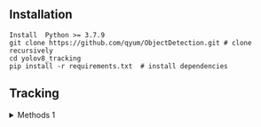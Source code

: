 ## Installation

```
Install  Python >= 3.7.9
git clone https://github.com/qyum/ObjectDetection.git # clone recursively
cd yolov8_tracking
pip install -r requirements.txt  # install dependencies
```

## Tracking
<details>
<summary>Methods 1</summary>
```bash
$ python track.py --yolo-weights yolov8n.pt     # bboxes only
                                 yolov8n-seg.pt  # bboxes + segmentation masks
```

<details>
<summary>Methods 2</summary>

```bash
$ python track.py --tracking-method botsort
                                    deepocsort
                                    strongsort
                                    ocsort
                                    bytetrack
                                    
```

</details>

<details>
<summary>Method 3</summary>



```bash
$ python track.py --source 0                               # webcam
                           img.jpg                         # image
                           vid.mp4                         # video
                           path/                           # directory
                           path/*.jpg                      # glob
                           'https://youtu.be/Zgi9g1ksQHc'  # YouTube
                           'rtsp://example.com/media.mp4'  # RTSP, RTMP, HTTP stream
```